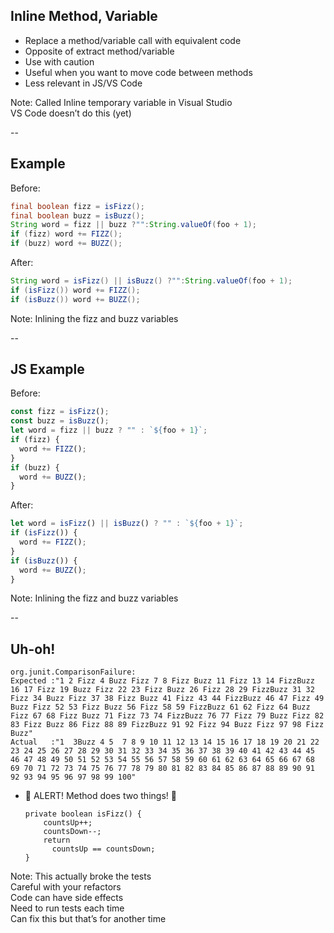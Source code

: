 ## Inline Method, Variable

+ Replace a method/variable call with equivalent code
+ Opposite of extract method/variable
+ Use with caution
+ Useful when you want to move code between methods
+ Less relevant in JS/VS Code

Note: Called Inline temporary variable in Visual Studio  
  VS Code doesn’t do this (yet)  

--

## Example

Before:

```java
final boolean fizz = isFizz();
final boolean buzz = isBuzz();
String word = fizz || buzz ?"":String.valueOf(foo + 1);
if (fizz) word += FIZZ();
if (buzz) word += BUZZ();
```

After:

```java
String word = isFizz() || isBuzz() ?"":String.valueOf(foo + 1);
if (isFizz()) word += FIZZ();
if (isBuzz()) word += BUZZ();
```

Note: Inlining the fizz and buzz variables

--

## JS Example

Before:

```javascript
const fizz = isFizz();
const buzz = isBuzz();
let word = fizz || buzz ? "" : `${foo + 1}`;
if (fizz) {
  word += FIZZ();
}
if (buzz) {
  word += BUZZ();
}
```

After:

```javascript
let word = isFizz() || isBuzz() ? "" : `${foo + 1}`;
if (isFizz()) {
  word += FIZZ();
}
if (isBuzz()) {
  word += BUZZ();
}
```

Note: Inlining the fizz and buzz variables

--

## Uh-oh!

```text
org.junit.ComparisonFailure: 
Expected :"1 2 Fizz 4 Buzz Fizz 7 8 Fizz Buzz 11 Fizz 13 14 FizzBuzz 16 17 Fizz 19 Buzz Fizz 22 23 Fizz Buzz 26 Fizz 28 29 FizzBuzz 31 32 Fizz 34 Buzz Fizz 37 38 Fizz Buzz 41 Fizz 43 44 FizzBuzz 46 47 Fizz 49 Buzz Fizz 52 53 Fizz Buzz 56 Fizz 58 59 FizzBuzz 61 62 Fizz 64 Buzz Fizz 67 68 Fizz Buzz 71 Fizz 73 74 FizzBuzz 76 77 Fizz 79 Buzz Fizz 82 83 Fizz Buzz 86 Fizz 88 89 FizzBuzz 91 92 Fizz 94 Buzz Fizz 97 98 Fizz Buzz"
Actual   :"1  3Buzz 4 5  7 8 9 10 11 12 13 14 15 16 17 18 19 20 21 22 23 24 25 26 27 28 29 30 31 32 33 34 35 36 37 38 39 40 41 42 43 44 45 46 47 48 49 50 51 52 53 54 55 56 57 58 59 60 61 62 63 64 65 66 67 68 69 70 71 72 73 74 75 76 77 78 79 80 81 82 83 84 85 86 87 88 89 90 91 92 93 94 95 96 97 98 99 100"
```

+ 🚨 ALERT! Method does two things! 🚨
  ```
  private boolean isFizz() {
      countsUp++;
      countsDown--;
      return 
        countsUp == countsDown;
  }
  ```

Note: This actually broke the tests  
Careful with your refactors  
Code can have side effects  
Need to run tests each time  
Can fix this but that’s for another time  